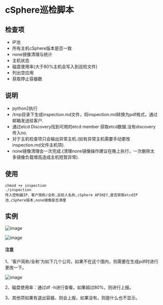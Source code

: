 # cSphere巡检脚本

## 检查项

- IP池
- 所有主机cSphere版本是否一致
- none镜像清理与统计
- 主机状态
- 磁盘使用率(大于80%主机会写入到巡检文件)
- 列出空应用
- 获取停止容器数

## 说明

- python2执行
- /tmp目录下生成inspection.md文件，将inspection.md转换为pdf格式，通过邮箱发送给客户.
- 通过etcd Discovery找到可用的etcd member 获取etcd数据.没有discovery传入no.
- 对于主机检查项只会输出异常主机.(如有异常主机需要手动更改inspection.md文件主机项).
- none镜像清理会一次完成.(清理none镜像操作建议在晚上执行，一次删除太多镜像负载增高造成主机短暂异常).

## 使用

```
chmod +x inspection
./inspection
传入控制器IP，客户简称/全称,巡检人名称,cSphere APIKEY,是否获取etcdIP池,cSphere版本,none镜像是否清理
```

## 实例

![image](https://github.com/lyz-970124/work/blob/master/%E5%9B%BE%E7%89%87/%E5%B7%A1%E6%A3%80/1.png)

![image](https://github.com/lyz-970124/work/blob/master/%E5%9B%BE%E7%89%87/%E5%B7%A1%E6%A3%80/2.png)

#### 注意

1、'客户简称/全称'为如下几个公司，如果不在这个围内，则需要在生成pdf时进行更改一下。

![image](https://github.com/lyz-970124/work/blob/master/%E5%9B%BE%E7%89%87/%E5%B7%A1%E6%A3%80/2.png)

2、磁盘使用率：通过df -h进行查看，如果超过80%，则进行上报。

3、其他项如果有退出容器，则会上报，如果没有，则是什么也不显示。
